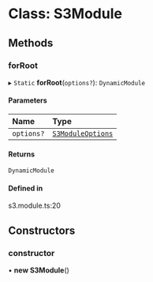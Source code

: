 # Class: S3Module

## Methods

### forRoot

▸ `Static` **forRoot**(`options?`): `DynamicModule`

#### Parameters

| Name | Type |
| :------ | :------ |
| `options?` | [`S3ModuleOptions`](../interfaces/S3ModuleOptions.md) |

#### Returns

`DynamicModule`

#### Defined in

s3.module.ts:20

## Constructors

### constructor

• **new S3Module**()
